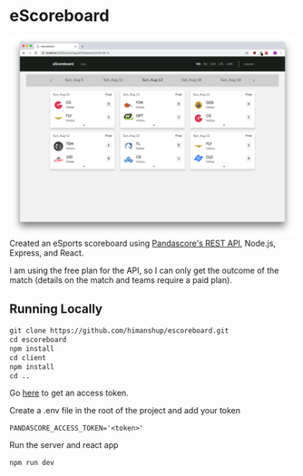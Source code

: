 # eScoreboard

![Image 1](https://raw.githubusercontent.com/himanshup/escoreboard/master/screenshots/scoreboard.png)  
Created an eSports scoreboard using [Pandascore's REST API](https://pandascore.co/), Node.js, Express, and React.

I am using the free plan for the API, so I can only get the outcome of the match (details on the match and teams require a paid plan).

## Running Locally

```
git clone https://github.com/himanshup/escoreboard.git
cd escoreboard
npm install
cd client
npm install
cd ..
```

Go [here](https://pandascore.co/) to get an access token.  

Create a .env file in the root of the project and add your token
```
PANDASCORE_ACCESS_TOKEN='<token>'
```

Run the server and react app
```
npm run dev
```

